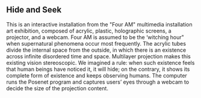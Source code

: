 ## Hide and Seek

This is an interactive installation from the "Four AM" multimedia installation art exhibition, composed of acrylic, plastic, holographic screens, a projector, and a webcam. Four AM is assumed to be the ‘witching hour" when supernatural phenomena occur most frequently. The acrylic tubes divide the internal space from the outside, in which there is an existence across infinite disordered time and space. Multilayer projection makes this existing vision stereoscopic. We imagined a rule: when such existence feels that human beings have noticed it, it will hide; on the contrary, it shows its complete form of existence and keeps observing humans. The computer runs the Posenet program and captures users’ eyes through a webcam to decide the size of the projection content.
